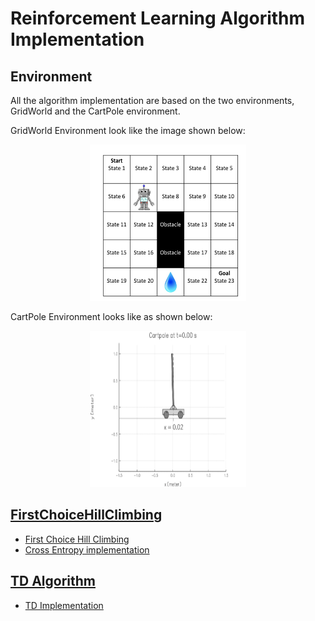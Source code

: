 # Reinforcement Learning Algorithm Implementation

## Environment

All the algorithm implementation are based on the two environments, GridWorld and the CartPole environment.

GridWorld Environment look like the image shown below:

<div align="center"><img src="image/GridWorld.png" width="250" height="250"> </div>

CartPole Environment looks like as shown below:

<div align="center"><img src="image/cartpole.gif" width="250" height="250"> </div>

## [FirstChoiceHillClimbing](https://github.com/imraviagrawal/Reinforcement-Learning-Implementation/tree/master/FirstChoiceHillClimbing)
* [First Choice Hill Climbing](https://people.cs.umass.edu/~pthomas/courses/CMPSCI_687_Fall2018/687_F18_main.pdf) <br/>
* [Cross Entropy implementation](https://hal.archives-ouvertes.fr/hal-00738463/document)



## [TD Algorithm](https://github.com/imraviagrawal/Reinforcement-Learning-Implementation/tree/master/TD%20Algorithm)
* [TD Implementation](https://en.wikipedia.org/wiki/Temporal_difference_learning)


